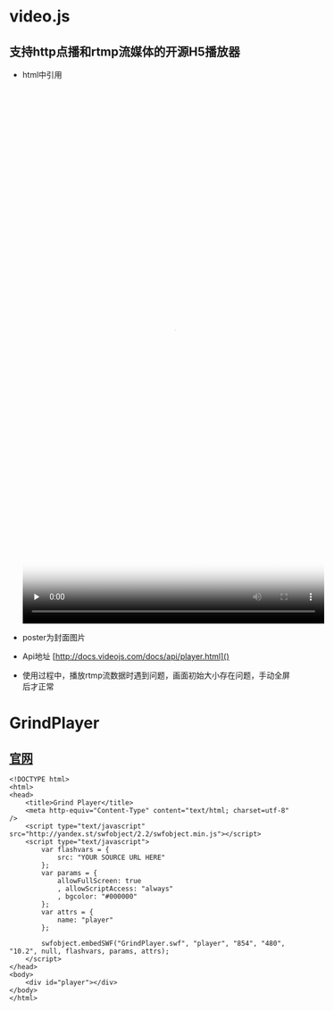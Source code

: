 # video.js

## 支持http点播和rtmp流媒体的开源H5播放器

* html中引用

	<video id="rtmp_player" class="video-js vjs-default-skin vjs-big-play-centered" controls preload="none" width="540" height="960"
       poster="/web/assets/img/background.jpg" data-setup="{}">
     <source src="../records/chenli1%20/test%20.mp4" type="video/mp4" />
     <source src="rtmp://172.20.6.162:1935/live/" type="rtmp/flv"/>
    </video>

    <script>
	    var player = videojs('rtmp_player');
	    player.ready(function () {
	        player.play();
	        player.currentSrc(rtmp_server);
	        player.currentType(rtmp_type);
	    });

	    //切换播放源
	    player.src(url);
        player.load(url);
    </script>

* poster为封面图片

* Api地址 [http://docs.videojs.com/docs/api/player.html]()

* 使用过程中，播放rtmp流数据时遇到问题，画面初始大小存在问题，手动全屏后才正常

# GrindPlayer
## [官网](http://osmfhls.kutu.ru/docs/grind)

	<!DOCTYPE html>
	<html>
	<head>
	    <title>Grind Player</title>
	    <meta http-equiv="Content-Type" content="text/html; charset=utf-8" />
	    <script type="text/javascript" src="http://yandex.st/swfobject/2.2/swfobject.min.js"></script>
	    <script type="text/javascript">
	        var flashvars = {
	            src: "YOUR SOURCE URL HERE"
	        };
	        var params = {
	            allowFullScreen: true
	            , allowScriptAccess: "always"
	            , bgcolor: "#000000"
	        };
	        var attrs = {
	            name: "player"
	        };
	
	        swfobject.embedSWF("GrindPlayer.swf", "player", "854", "480", "10.2", null, flashvars, params, attrs);
	    </script>
	</head>
	<body>
	    <div id="player"></div>
	</body>
	</html>